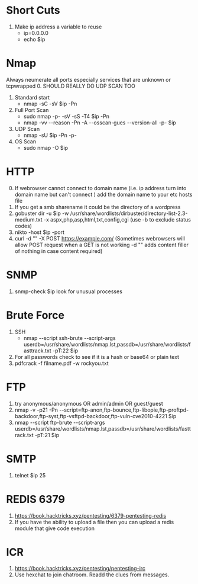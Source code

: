# Short Cuts #
1. Make ip address a variable to reuse
    * ip=0.0.0.0
    * echo $ip
# Nmap #
Always neumerate all ports especially services that are unknown or tcpwrapped
0. SHOULD REALLY DO UDP SCAN TOO
1. Standard start
    * nmap -sC -sV $ip -Pn
2. Full Port Scan
    * sudo nmap -p- -sV -sS -T4 $ip -Pn
    * nmap -vv --reason -Pn -A --osscan-gues --version-all -p- $ip 
3. UDP Scan
    * nmap -sU $ip -Pn -p-
5. OS Scan
    * sudo nmap -O $ip

# HTTP #
0. If webrowser cannot connect to domain name (i.e. ip address turn into domain name but can't connect ) add the domain name to your etc hosts file
1. If you get a smb sharename it could be the directory of a wordpress
2. gobuster dir -u $ip -w /usr/share/wordlists/dirbuster/directory-list-2.3-medium.txt -x aspx,php,asp,html,txt,config,cgi      (use -b to exclude status codes)
3. nikto -host $ip -port <port>
4. curl -d "" -X POST https://example.com/ (Sometimes webrowsers will allow POST request when a GET is not working -d "" adds content filler of nothing in case content required)

# SNMP #
1. snmp-check $ip
   look for unusual processes


# Brute Force #
1. SSH
   * nmap --script ssh-brute --script-args userdb=/usr/share/wordlists/nmap.lst,passdb=/usr/share/wordlists/fasttrack.txt -pT:22 $ip
2. For all passwords check to see if it is a hash or base64 or plain text
3. pdfcrack -f filname.pdf -w rockyou.txt


# FTP #
1.  try anonymous/anonymous OR admin/admin OR guest/guest
2. nmap -v -p21 -Pn --script=ftp-anon,ftp-bounce,ftp-libopie,ftp-proftpd-backdoor,ftp-syst,ftp-vsftpd-backdoor,ftp-vuln-cve2010-4221 $ip
3. nmap --script ftp-brute --script-args userdb=/usr/share/wordlists/nmap.lst,passdb=/usr/share/wordlists/fasttrack.txt -pT:21 $ip

 # SMTP #
  1. telnet $ip 25
   
 # REDIS 6379 #
1. https://book.hacktricks.xyz/pentesting/6379-pentesting-redis
2. If you have the ability to upload a file then you can upload a redis module that give code execution
   
  # ICR #
   1. https://book.hacktricks.xyz/pentesting/pentesting-irc
   2. Use hexchat to join chatroom. Readd the clues from messages.
 

